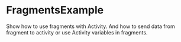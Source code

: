 # FragmentsExample
Show how to use fragments with Activity.
And how to send data from fragment to activity or use Activity variables in fragments.
